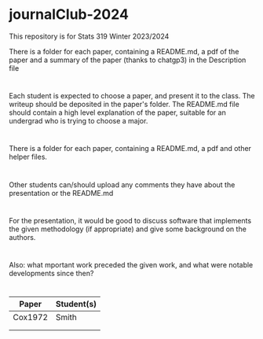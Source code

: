 # journalClub-2024


This repository is for Stats 319 Winter 2023/2024 

There is a folder for each paper, containing a README.md, a pdf of the paper and a summary of the paper (thanks to chatgp3) in
the Description file
#
Each student is expected to choose a paper, and present it to the class. The writeup should be deposited in the paper's folder.
The README.md file should contain a high level explanation of the paper, suitable for an undergrad who is trying to choose a major.
#
There is a folder for each paper, containing a README.md, a pdf and other helper files.
#
Other students can/should upload  any comments they have about the presentation or the README.md
#
For the presentation, it would be good to discuss software that implements the given methodology (if appropriate)
and give some background on the authors.
#
Also: what mportant work preceded the given work, and what were notable developments since then?
#

| Paper   | Student(s) |
| -------- | -------   |
| Cox1972  |Smith    |
|           |     |
|           |      |
